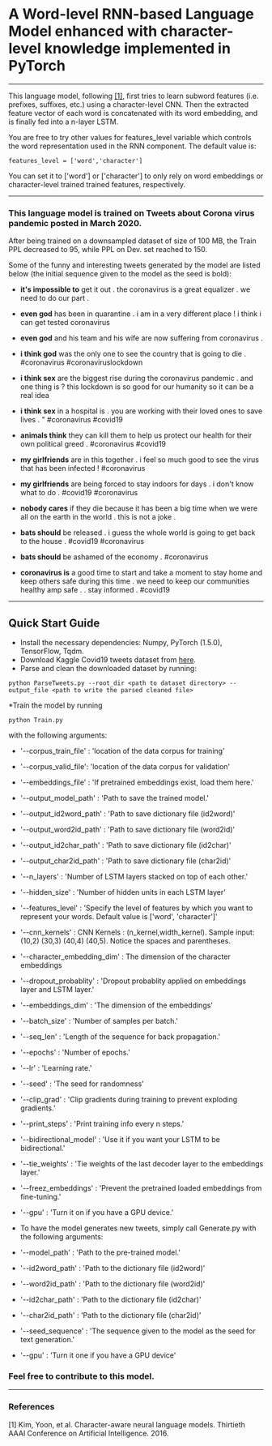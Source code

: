 # A Word-level RNN-based Language Model enhanced with character-level knowledge implemented in PyTorch
---

This language model, following [[1]](#1), first tries to learn subword features (i.e. prefixes, suffixes, etc.) using a character-level CNN. Then the extracted feature vector of each word is concatenated with its word embedding, and is finally fed into a n-layer LSTM.

You are free to try other values for features_level variable which controls the word representation used in the RNN component. The default value is:
```
features_level = ['word','character']
```
You can set it to ['word'] or ['character'] to only rely on word embeddings or character-level trained trained features, respectively.

---
### This language model is trained on Tweets about Corona virus pandemic posted in March 2020.

After being trained on a downsampled dataset of size of 100 MB, the Train PPL decreased to 95, while PPL on Dev. set reached to 150.

Some of the funny and interesting tweets generated by the model are listed below (the initial sequence given to the model as the seed is bold):

* **it's impossible to** get it out . the coronavirus is a great equalizer . we need to do our part .
* **even god** has been in quarantine . i am in a very different place ! i think i can get tested coronavirus
* **even god** and his team and his wife are now suffering from coronavirus .
* **i think god** was the only one to see the country that is going to die . #coronavirus #coronaviruslockdown

* **i think sex** are the biggest rise during the coronavirus pandemic . and one thing is ? this lockdown is so good for our humanity so it can be a real idea
* **i think sex** in a hospital is . you are working with their loved ones to save lives . " #coronavirus #covid19
* **animals think** they can kill them to help us protect our health for their own political greed . #coronavirus #covid19

* **my girlfriends** are in this together . i feel so much good to see the virus that has been infected ! #coronavirus
* **my girlfriends** are being forced to stay indoors for days . i don't know what to do . #covid19 #coronavirus

* **nobody cares** if they die because it has been a big time when we were all on the earth in the world . this is not a joke .
* **bats should** be released . i guess the whole world is going to get back to the house . #covid19 #coronavirus
* **bats should** be ashamed of the economy . #coronavirus
* **coronavirus is** a good time to start and take a moment to stay home and keep others safe during this time . we need to keep our communities healthy amp safe . . stay informed . #covid19


---
## Quick Start Guide
* Install the necessary dependencies: Numpy, PyTorch (1.5.0), TensorFlow, Tqdm.
* Download Kaggle Covid19 tweets dataset from [here](https://www.kaggle.com/smid80/coronavirus-covid19-tweets).
* Parse and clean the downloaded dataset by running:
```
python ParseTweets.py --root_dir <path to dataset directory> --output_file <path to write the parsed cleaned file>
```
*Train the model by running
```
python Train.py
```
with the following arguments:

* '--corpus_train_file' : 'location of the data corpus for training'
* '--corpus_valid_file': 'location of the data corpus for validation'
* '--embeddings_file' : 'If pretrained embeddings exist, load them here.'
* '--output_model_path' : 'Path to save the trained model.'
* '--output_id2word_path' : 'Path to save dictionary file (id2word)'
* '--output_word2id_path' : 'Path to save dictionary file (word2id)'
* '--output_id2char_path' : 'Path to save dictionary file (id2char)'
* '--output_char2id_path' : 'Path to save dictionary file (char2id)'

* '--n_layers' : 'Number of LSTM layers stacked on top of each other.'
* '--hidden_size' : 'Number of hidden units in each LSTM layer'
* '--features_level' : 'Specify the level of features by which you want to represent your words. Default value is ['word', 'character']'
* '--cnn_kernels' : CNN Kernels : (n_kernel,width_kernel). Sample input: (10,2) (30,3) (40,4) (40,5). Notice the spaces and parentheses.
* '--character_embedding_dim' : The dimension of the character embeddings

* '--dropout_probablity' : 'Dropout probablity applied on embeddings layer and LSTM layer.'
* '--embeddings_dim' : 'The dimension of the embeddings'
* '--batch_size' : 'Number of samples per batch.'
* '--seq_len' : 'Length of the sequence for back propagation.'
* '--epochs' : 'Number of epochs.'
* '--lr' : 'Learning rate.'
* '--seed' : 'The seed for randomness'
* '--clip_grad' : 'Clip gradients during training to prevent exploding gradients.'
* '--print_steps' : 'Print training info every n steps.'
* '--bidirectional_model' : 'Use it if you want your LSTM to be bidirectional.'
* '--tie_weights' : 'Tie weights of the last decoder layer to the embeddings layer.'
* '--freez_embeddings' : 'Prevent the pretrained loaded embeddings from fine-tuning.'
* '--gpu' : 'Turn it on if you have a GPU device.'


* To have the model generates new tweets, simply call Generate.py with the following arguments:

* '--model_path' : 'Path to the pre-trained model.'
* '--id2word_path' : 'Path to the dictionary file (id2word)'
* '--word2id_path' : 'Path to the dictionary file (word2id)'
* '--id2char_path' : 'Path to the dictionary file (id2char)'
* '--char2id_path' : 'Path to the dictionary file (char2id)'
* '--seed_sequence' : 'The sequence given to the model as the seed for text generation.'
* '--gpu' : 'Turn it one if you have a GPU device'

### Feel free to contribute to this model.

---
### References
<a id="1">[1]</a> 
Kim, Yoon, et al. 
Character-aware neural language models.
Thirtieth AAAI Conference on Artificial Intelligence. 2016.
